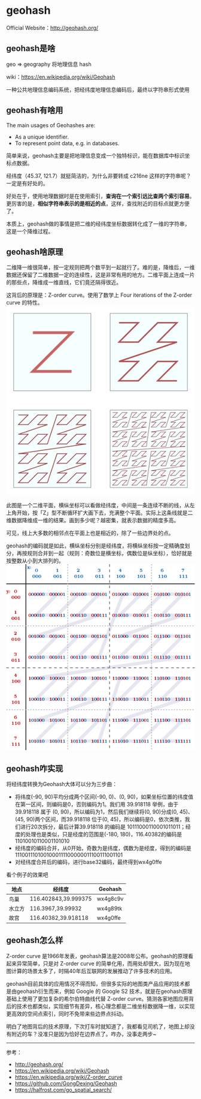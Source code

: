 # geohash

Official Website：http://geohash.org/

## geohash是啥

geo => geography 将地理信息 hash

wiki：https://en.wikipedia.org/wiki/Geohash

一种公共地理信息编码系统，把经纬度地理信息编码后，最终以字符串形式使用

## geohash有啥用

The main usages of Geohashes are:

* As a unique identifier.
* To represent point data, e.g. in databases.

简单来说，geohash主要是把地理信息变成一个独特标识，能在数据库中标识坐标点数据。

经纬度（45.37, 121.7）就挺简洁的，为什么非要转成 c216ne 这样的字符串呢？一定是有好处的。

好处在于，使用地理数据时是在使用索引，**查询在一个索引远比查两个索引容易**。更厉害的是，**相似字符串表示的是相近的点**，这样，查找附近的目标点就更方便了。

本质上，geohash做的事情是把二维的经纬度坐标数据转化成了一维的字符串，这是一个降维过程。

## geohash啥原理

二维降一维很简单，按一定规则把两个数平到一起就行了。难的是，降维后，一维数据还保留了二维数据一定的连续性，这是非常有用的地方。二维平面上连成一片的那些点，降维成一维直线，它们竟还隔得很近。

这背后的原理是：Z-order curve。使用了数学上 Four iterations of the Z-order curve 的特性。
![](media/15351147797848.jpg)

此图是一个二维平面，横纵坐标可以看做经纬度，中间是一条连续不断的线，从左上角开始，按「Z」型不断循环扩大画下去，充满整个平面。实际上这条线就是二维数据降维成一维的结果。画到多少呢？越密集，就表示数据的精度多高。

可见，线上大多数的相邻点在平面上也是相近的，除了一些边界处的点。

geohash的编码就是如此，横纵坐标分别是经纬度，将横纵坐标按一定精确度划分，再按规则合并到一起（规则：奇数位是横坐标，偶数位是纵坐标），恰好就是按整数从小到大排列的。
![](media/15351153729707.png)


## geohash咋实现

将经纬度转换为Geohash大体可以分为三步曲：

* 将纬度(-90, 90)平均分成两个区间(-90, 0)、(0, 90)，如果坐标位置的纬度值在第一区间，则编码是0，否则编码为1。我们用 39.918118 举例，由于39.918118 属于 (0, 90)，所以编码为1，然后我们继续将(0, 90)分成(0, 45)、(45, 90)两个区间，而39.918118 位于(0, 45)，所以编码是0，依次类推，我们进行20次拆分，最后计算39.918118 的编码是 10111000110001011011；经度的处理也是类似，只是经度的范围是(-180, 180)，116.40382的编码是11010010110001101010
* 经纬度的编码合并，从0开始，奇数为是纬度，偶数为是经度，得到的编码是1110011101001000111100000011100111001101
* 对经纬度合并后的编码，进行base32编码，最终得到wx4g0ffe

看个例子的效果吧

| 地点   | 经纬度               | Geohash  |
| ------ | -------------------- | -------- |
| 鸟巢   | 116.402843,39.999375 | wx4g8c9v |
| 水立方 | 116.3967,39.99932    | wx4g89tk |
| 故宫   | 116.40382,39.918118  | wx4g0ffe |

## geohash怎么样

Z-order curve 是1966年发表，geohash算法是2008年公布。geohash的原理看起来异常简单，只是对 Z-order curve 的简单化用，而用处却很大，因为现在地图计算的场景太多了，时隔40年后互联网的发展推动了许多技术的应用。

geohash目前具体的应用情况不得而知，但很多实际的地图类产品应用的技术都是由geohash衍生而来，例如 Google 的 Google S2 技术，就是在geohash原理基础上使用了更加复杂的希尔伯特曲线代替 Z-order curve。猜测各家地图应用背后的技术也都类似，实现细节有差异，核心理念都是二维坐标数据降一维，以实现更高效的空间点索引，同时不免带来些边界点抖动。

明白了地图背后的技术原理，下次打车时就知道了，我都看见司机了，地图上却没有附近的车？没准只是因为恰好在边界点了。咋办，没事走两步~

***

参考：
* http://geohash.org/
* https://en.wikipedia.org/wiki/Geohash
* https://en.wikipedia.org/wiki/Z-order_curve
* https://github.com/GongDexing/Geohash
* https://halfrost.com/go_spatial_search/
